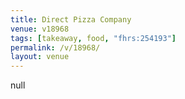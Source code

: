 ```yaml
---
title: Direct Pizza Company
venue: v18968
tags: [takeaway, food, "fhrs:254193"]
permalink: /v/18968/
layout: venue
---
```

null